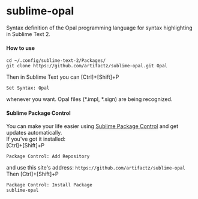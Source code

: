 sublime-opal
============

Syntax definition of the Opal programming language for syntax highlighting in Sublime Text 2.

#### How to use
```
cd ~/.config/sublime-text-2/Packages/
git clone https://github.com/artifactz/sublime-opal.git Opal
```
Then in Sublime Text you can [Ctrl]+[Shift]+P
```
Set Syntax: Opal
```
whenever you want. Opal files (*.impl, *.sign) are being recognized.

#### Sublime Package Control
You can make your life easier using [Sublime Package Control](https://sublime.wbond.net/installation) and get updates automatically.  
If you've got it installed:  
[Ctrl]+[Shift]+P
```
Package Control: Add Repository
```
and use this site's address: `https://github.com/artifactz/sublime-opal`
Then [Ctrl]+[Shift]+P
```
Package Control: Install Package
sublime-opal
```
